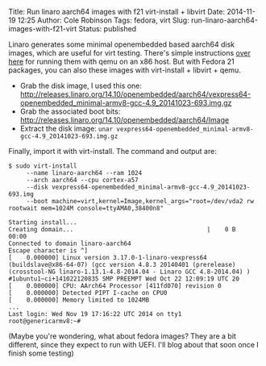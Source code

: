 Title: Run linaro aarch64 images with f21 virt-install + libvirt
Date: 2014-11-19 12:25
Author: Cole Robinson
Tags: fedora, virt
Slug: run-linaro-aarch64-images-with-f21-virt
Status: published

Linaro generates some minimal openembedded based aarch64 disk images, which are useful for virt testing. There's simple instructions [over here](http://suihkulokki.blogspot.com/2014/08/booting-linaro-armv8-oe-images-with-qemu.html) for running them with qemu on an x86 host. But with Fedora 21 packages, you can also these images with virt-install + libvirt + qemu.

-   Grab the disk image, I used this one: <http://releases.linaro.org/14.10/openembedded/aarch64/vexpress64-openembedded_minimal-armv8-gcc-4.9_20141023-693.img.gz>
-   Grab the associated boot bits: <http://releases.linaro.org/14.10/openembedded/aarch64/Image>
-   Extract the disk image: `unar vexpress64-openembedded_minimal-armv8-gcc-4.9_20141023-693.img.gz`


Finally, import it with virt-install. The command and output are:

```
$ sudo virt-install
     --name linaro-aarch64 --ram 1024
     --arch aarch64 --cpu cortex-a57
     --disk vexpress64-openembedded_minimal-armv8-gcc-4.9_20141023-693.img
     --boot machine=virt,kernel=Image,kernel_args="root=/dev/vda2 rw rootwait mem=1024M console=ttyAMA0,38400n8"

Starting install...
Creating domain...                                     |    0 B  00:00   
Connected to domain linaro-aarch64
Escape character is ^]
[    0.000000] Linux version 3.17.0-1-linaro-vexpress64 (buildslave@x86-64-07) (gcc version 4.8.3 20140401 (prerelease) (crosstool-NG linaro-1.13.1-4.8-2014.04 - Linaro GCC 4.8-2014.04) ) #1ubuntu1~ci+141022120835 SMP PREEMPT Wed Oct 22 12:09:19 UTC 20
[    0.000000] CPU: AArch64 Processor [411fd070] revision 0
[    0.000000] Detected PIPT I-cache on CPU0
[    0.000000] Memory limited to 1024MB
...
Last login: Wed Nov 19 17:16:22 UTC 2014 on tty1
root@genericarmv8:~#
```

(Maybe you're wondering, what about fedora images? They are a bit different, since they expect to run with UEFI. I'll blog about that soon once I finish some testing)
